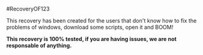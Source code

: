 #RecoveryOF123

This recovery has been created for the users that don't know how to fix the problems of windows, download some scripts, open it and BOOM!



**This recovery is 100% tested, if you are having issues, we are not responsable of anything.**
